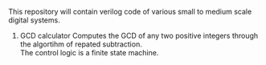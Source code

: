This repository will contain verilog code of various small to medium scale digital systems.  
1. GCD calculator
Computes the GCD of any two positive integers through the algortihm of repated subtraction.  
The control logic is a finite state machine.
